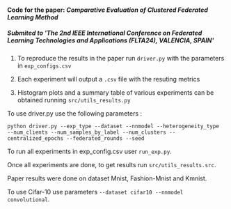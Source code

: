 #### Code for the paper: *Comparative Evaluation of Clustered Federated Learning Method*

##### Submited to 'The 2nd IEEE International Conference on Federated Learning Technologies and Applications (FLTA24), VALENCIA, SPAIN' 

1. To reproduce the results in the paper run `driver.py` with the parameters in `exp_configs.csv`

2. Each experiment will output a `.csv` file with the resuting metrics

3. Histogram plots and a summary table of various experiments can be obtained running `src/utils_results.py`
  
To use driver.py use the following parameters : 

`python driver.py --exp_type --dataset --nnmodel --heterogeneity_type  --num_clients --num_samples_by_label --num_clusters --centralized_epochs --federated_rounds --seed ` 

To run all experiments in exp_config.csv user `run_exp.py`. 

Once all experiments are done, to get results run `src/utils_results.src`.

Paper results were done on dataset Mnist, Fashion-Mnist and Kmnist. 

To use Cifar-10 use parameters `--dataset cifar10 --nnmodel convolutional`. 
